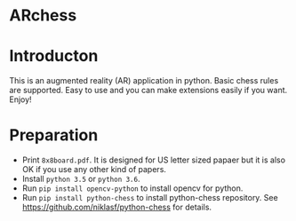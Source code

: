 # ARchess


# Introducton
This is an augmented reality (AR) application in python. Basic chess rules are supported. Easy to use and you can make extensions easily if you want. Enjoy!

# Preparation
- Print `8x8board.pdf`. It is designed for US letter sized papaer but it is also OK if you use any other kind of papers.
- Install `python 3.5` or `python 3.6`.
- Run `pip install opencv-python` to install opencv for python.
- Run `pip install python-chess` to install python-chess repository. See https://github.com/niklasf/python-chess for details.
